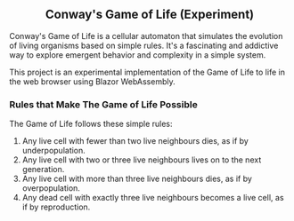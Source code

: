 ﻿<h2 align="center">Conway's Game of Life (Experiment)</h2>

Conway's Game of Life is a cellular automaton that simulates the evolution of living organisms based on simple rules. It's a fascinating and addictive way to explore emergent behavior and complexity in a simple system.

This project is an experimental implementation of the Game of Life to life in the web browser using Blazor WebAssembly.

### Rules that Make The Game of Life Possible

The Game of Life follows these simple rules:

1. Any live cell with fewer than two live neighbours dies, as if by underpopulation.
2. Any live cell with two or three live neighbours lives on to the next generation.
3. Any live cell with more than three live neighbours dies, as if by overpopulation.
4. Any dead cell with exactly three live neighbours becomes a live cell, as if by reproduction.
